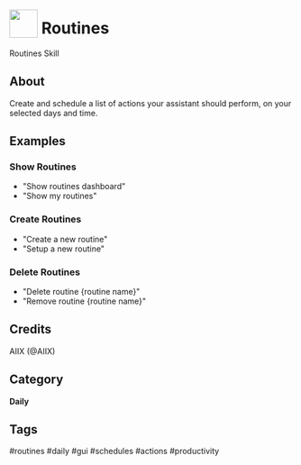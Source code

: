 # <img src='https://rawgithub.com/FortAwesome/Font-Awesome/master/svgs/solid/business-time.svg' card_color='#fcba03' width='50' height='50' style='vertical-align:bottom'/> Routines
Routines Skill

## About 
Create and schedule a list of actions your assistant should perform, on your selected days and time.

## Examples 
### Show Routines
* "Show routines dashboard"
* "Show my routines"

### Create Routines
* "Create a new routine"
* "Setup a new routine"
  
### Delete Routines
* "Delete routine {routine name}"
* "Remove routine {routine name}"

## Credits 
AIIX (@AIIX)

## Category
**Daily**

## Tags
#routines
#daily
#gui
#schedules
#actions
#productivity
